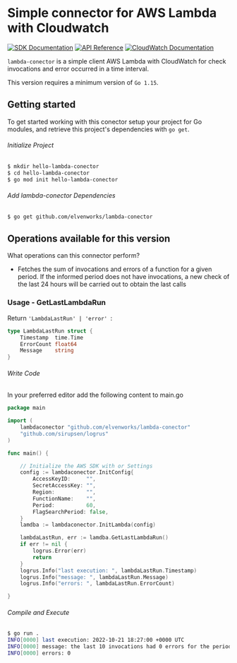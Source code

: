 # Simple connector for AWS Lambda with Cloudwatch

 [![SDK Documentation](https://img.shields.io/badge/SDK-Documentation-blue)](https://aws.github.io/aws-sdk-go-v2/docs/) [![API Reference](https://img.shields.io/badge/API-reference-blue.svg)](https://pkg.go.dev/mod/github.com/aws/aws-sdk-go-v2) [![CloudWatch Documentation](https://img.shields.io/badge/CloudWatch-Documentation-blue)](https://pkg.go.dev/github.com/aws/aws-sdk-go-v2/service/cloudwatch)


`lambda-conector` is a simple client AWS Lambda with CloudWatch for check invocations and error occurred in a time interval.

This version requires a minimum version of `Go 1.15`.

## Getting started
To get started working with this conector setup your project for Go modules, and retrieve this project's dependencies with `go get`.

###### Initialize Project
```sh
$ mkdir hello-lambda-conector
$ cd hello-lambda-conector
$ go mod init hello-lambda-conector
```
###### Add lambda-conector Dependencies

```sh
$ go get github.com/elvenworks/lambda-conector
```

## Operations available for this version

What operations can this connector perform?
* Fetches the sum of invocations and errors of a function for a given period. If the informed period does not have invocations, a new check of the last 24 hours will be carried out to obtain the last calls

### Usage - GetLastLambdaRun 
Return `'LambdaLastRun' | 'error' `: 
```go
type LambdaLastRun struct {
    Timestamp  time.Time
    ErrorCount float64
    Message    string
}
```

###### Write Code
In your preferred editor add the following content to main.go

```go
package main

import (
	lambdaconector "github.com/elvenworks/lambda-conector"
	"github.com/sirupsen/logrus"
)

func main() {

    // Initialize the AWS SDK with or Settings
    config := lambdaconector.InitConfig{
		AccessKeyID:     "",
		SecretAccessKey: "",
		Region:          "",
		FunctionName:    "",
		Period:          60,
		FlagSearchPeriod: false,
	}
	lamdba := lambdaconector.InitLambda(config)

	lambdaLastRun, err := lamdba.GetLastLambdaRun()
	if err != nil {
		logrus.Error(err)
		return
	}
	logrus.Info("last execution: ", lambdaLastRun.Timestamp)
	logrus.Info("message: ", lambdaLastRun.Message)
	logrus.Info("errors: ", lambdaLastRun.ErrorCount)

}
```
###### Compile and Execute
```sh
$ go run .
INFO[0000] last execution: 2022-10-21 18:27:00 +0000 UTC 
INFO[0000] message: the last 10 invocations had 0 errors for the period 
INFO[0000] errors: 0 
```
